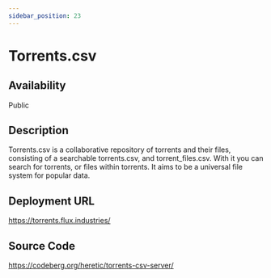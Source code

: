 ```yaml
---
sidebar_position: 23
---
```


# Torrents.csv

## Availability
Public

## Description
Torrents.csv is a collaborative repository of torrents and their files, consisting of a searchable torrents.csv, and torrent_files.csv. With it you can search for torrents, or files within torrents. It aims to be a universal file system for popular data.

## Deployment URL
https://torrents.flux.industries/

## Source Code
https://codeberg.org/heretic/torrents-csv-server/